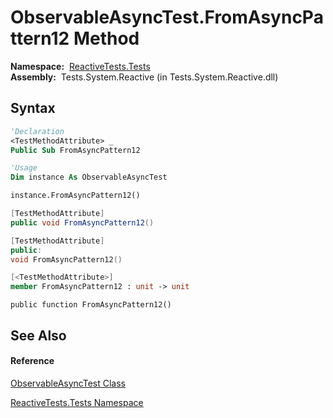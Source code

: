 # ObservableAsyncTest.FromAsyncPattern12 Method

**Namespace:**  [ReactiveTests.Tests](ReactiveTests.Tests\ReactiveTests.Tests.md)  
**Assembly:**  Tests.System.Reactive (in Tests.System.Reactive.dll)

## Syntax

```vb
'Declaration
<TestMethodAttribute> _
Public Sub FromAsyncPattern12
```

```vb
'Usage
Dim instance As ObservableAsyncTest

instance.FromAsyncPattern12()
```

```csharp
[TestMethodAttribute]
public void FromAsyncPattern12()
```

```c++
[TestMethodAttribute]
public:
void FromAsyncPattern12()
```

```fsharp
[<TestMethodAttribute>]
member FromAsyncPattern12 : unit -> unit 
```

```jscript
public function FromAsyncPattern12()
```

## See Also

#### Reference

[ObservableAsyncTest Class](ObservableAsyncTest\ObservableAsyncTest.md)

[ReactiveTests.Tests Namespace](ReactiveTests.Tests\ReactiveTests.Tests.md)




